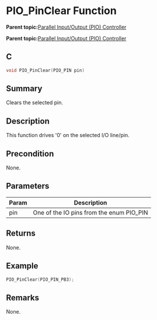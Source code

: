 # PIO\_PinClear Function

**Parent topic:**[Parallel Input/Output \(PIO\) Controller](GUID-6E00A15D-D08A-43FF-A05A-C91E7717B5DE.md)

**Parent topic:**[Parallel Input/Output \(PIO\) Controller](GUID-CDD19539-F154-487B-A93E-CE1F75932EB8.md)

## C

```c
void PIO_PinClear(PIO_PIN pin)
```

## Summary

Clears the selected pin.

## Description

This function drives '0' on the selected I/O line/pin.

## Precondition

None.

## Parameters

|Param|Description|
|-----|-----------|
|pin|One of the IO pins from the enum PIO\_PIN|

## Returns

None.

## Example

```c
PIO_PinClear(PIO_PIN_PB3);
```

## Remarks

None.

